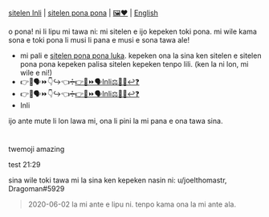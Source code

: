 [sitelen Inli](https://joelthomastr.github.io/tokipona) | [<span class="spp">sitelen pona pona</span>](https://joelthomastr.github.io/tokipona/READMEspp) | [&#x1f5bc;&#x2764;](https://joelthomastr.github.io/tokipona/READMEsp) | [English](https://joelthomastr.github.io/tokipona/READMEen)

o pona! ni li lipu mi tawa ni: mi sitelen e ijo kepeken toki pona. mi wile kama sona e toki pona li musi li pana e musi e sona tawa ale!

- mi pali e [sitelen pona pona luka](https://joelthomastr.github.io/tokipona/sitelen-pona-pona-luka_si). kepeken ona la sina ken sitelen e sitelen pona pona kepeken palisa sitelen kepeken tenpo lili. (ken la ni lon, mi wile e ni!)
- <span class="sp">&#x1f449;&#x1f4aa;&#x1f5e3;&#x23e9;&#xfe0f;&#x1f447;&#x21aa;&#xfe0f;&#x1f448;&#x2797;&#xfe0f;</span>[<span class="sp">&#x1f449;&#x1f527;&#x23e9;&#xfe0f;&#x1f5e3;Inli&#x2696;&#xfe0f;&#x1f464;&#x1f300;&#x21a9;&#xfe0f;&#x2753;&#xfe0f;</span>](https://joelthomastr.github.io/tokipona/kepeken-pi-toki-inli_si)
- &#x1f449;&#x1f4aa;&#x1f5e3;&#x23e9;&#xfe0f;&#x1f447;&#x21aa;&#xfe0f;&#x1f448;&#x2797;&#xfe0f;[&#x1f449;&#x1f527;&#x23e9;&#xfe0f;&#x1f5e3;Inli&#x2696;&#xfe0f;&#x1f464;&#x1f300;&#x21a9;&#xfe0f;&#x2753;&#xfe0f;](https://joelthomastr.github.io/tokipona/kepeken-pi-toki-inli_si)
- <i class="twa twa-backhand-index-pointing-right"></i><i class="twa twa-flexed-biceps"></i><i class="twa twa-speaking-head"></i><i class="twa twa-fast-forward-button"></i><i class="twa twa-backhand-index-pointing-down"></i><i class="twa twa-left-arrow-curving-right"></i><i class="twa twa-backhand-index-pointing-left"></i><i class="twa twa-division-sign"></i><i class="twa twa-backhand-index-pointing-right"></i><i class="twa twa-wrench"></i><i class="twa twa-fast-forward-button"></i><i class="twa twa-speaking-head"></i>Inli<i class="twa twa-balance-scale"></i><i class="twa twa-bust-in-silhouette"></i><i class="twa twa-cyclone"></i><i class="twa twa-right-arrow-curving-left"></i><i class="twa twa-question-mark"></i>

ijo ante mute li lon lawa mi, ona li pini la mi pana e ona tawa sina.

# <i class="twa twa-bow-and-arrow"></i><i class="twa twa-infinity"></i><i class="twa twa-infinity"></i><i class="twa twa-down-arrow"></i><i class="twa twa-shuffle-tracks-button"></i><i class="twa twa-yin-yang"></i><i class="twa twa-crying-face"></i><i class="twa twa-anchor"></i><i class="twa twa-fast-forward-button"></i><i class="twa twa-plus-sign"></i><i class="twa twa-shopping-cart"></i>

twemoji amazing

<i class="twa twa-exclamation-mark"></i><i class="twa twa-lizard"></i><i class="twa twa-cross-mark"></i><i class="twa twa-bow-and-arrow"></i><i class="twa twa-infinity"></i><i class="twa twa-infinity"></i><i class="twa twa-down-arrow"></i><i class="twa twa-shuffle-tracks-button"></i><i class="twa twa-yin-yang"></i><i class="twa twa-crying-face"></i><i class="twa twa-anchor"></i><i class="twa twa-fast-forward-button"></i><i class="twa twa-plus-sign"></i><i class="twa twa-shopping-cart"></i><i class="twa twa-spiral-shell"></i><i class="twa twa-thumbs-down"></i><i class="twa twa-gear"></i><i class="twa twa-record-button"></i><i class="twa twa-pile-of-poo"></i><i class="twa twa-bust-in-silhouette"></i><i class="twa twa-yellow-heart"></i><i class="twa twa-handbag"></i><i class="twa twa-fish"></i><i class="twa twa-speaker-low-volume"></i><i class="twa twa-person-walking"></i><i class="twa twa-palm-tree"></i><i class="twa twa-flexed-biceps"></i><i class="twa twa-wrench"></i><i class="twa twa-red-apple"></i><i class="twa twa-white-exclamation-mark"></i><i class="twa twa-scissors"></i><i class="twa twa-gem-stone"></i><i class="twa twa-soft-ice-cream"></i><i class="twa twa-dashing-away"></i><i class="twa twa-rainbow"></i><i class="twa twa-busts-in-silhouette"></i><i class="twa twa-ear"></i><i class="twa twa-upwards-button"></i><i class="twa twa-sleeping-face"></i><i class="twa twa-blue-circle"></i><i class="twa twa-face-without-mouth"></i><i class="twa twa-brick"></i><i class="twa twa-t-shirt"></i><i class="twa twa-snowflake"></i><i class="twa twa-play-button"></i><i class="twa twa-mouse-face"></i><span style="background-color:#ffffff;"><i class="twa twa-wavy-dash"></i></span><i class="twa twa-globe-with-meridians"></i><i class="twa twa-page-facing-up"></i><i class="twa twa-red-circle"></i><i class="twa twa-round-pushpin"></i><i class="twa twa-raised-hand"></i><i class="twa twa-eyes"></i><i class="twa twa-hole"></i><i class="twa twa-desert-island"></i><i class="twa twa-old-woman"></i><i class="twa twa-family"></i><i class="twa twa-money-bag"></i><i class="twa twa-girl"></i><i class="twa twa-backhand-index-pointing-left"></i><i class="twa twa-man"></i><i class="twa twa-fork-and-knife-with-plate"></i><i class="twa twa-skull"></i><i class="twa twa-left-arrow"></i><i class="twa twa-ogre"></i><i class="twa twa-cat-with-tears-of-joy"></i><i class="twa twa-crescent-moon"></i><i class="twa twa-grinning-face-with-big-eyes"></i><i class="twa twa-open-hands"></i><i class="twa twa-salt"></i><i class="twa twa-keycap"></i><i class="twa twa-cyclone"></i><i class="twa twa-motorway"></i><i class="twa twa-mount-fuji"></i><i class="twa twa-backhand-index-pointing-down"></i><i class="twa twa-speech-balloon"></i><i class="twa twa-leg"></i><i class="twa twa-waving-hand"></i><i class="twa twa-eye"></i><i class="twa twa-two-hearts"></i><i class="twa twa-backhand-index-pointing-up"></i><i class="twa twa-unlocked"></i><i class="twa twa-collision"></i><i class="twa twa-construction"></i><i class="twa twa-raised-fist"></i><i class="twa twa-straight-ruler"></i><i class="twa twa-bread"></i><i class="twa twa-outbox-tray"></i><i class="twa twa-stop-button"></i><i class="twa twa-red-heart"></i><i class="twa twa-black-circle"></i><i class="twa twa-chequered-flag"></i><i class="twa twa-lady-beetle"></i><i class="twa twa-left-right-arrow"></i><i class="twa twa-package"></i><i class="twa twa-thumbs-up"></i><i class="twa twa-genie"></i><i class="twa twa-open-book"></i><i class="twa twa-balance-scale"></i><i class="twa twa-fire"></i><i class="twa twa-black-square-button"></i><i class="twa twa-question-mark"></i><i class="twa twa-up-arrow"></i><i class="twa twa-person-lifting-weights"></i><i class="twa twa-hollow-red-circle"></i><i class="twa twa-wrapped-gift"></i><i class="twa twa-backhand-index-pointing-right"></i><i class="twa twa-right-arrow"></i><i class="twa twa-framed-picture"></i><i class="twa twa-brain"></i><i class="twa twa-monkey"></i><i class="twa twa-elephant"></i><i class="twa twa-sun"></i><i class="twa twa-bed"></i><i class="twa twa-lollipop"></i><i class="twa twa-right-arrow-curving-left"></i><i class="twa twa-thinking-face"></i><i class="twa twa-left-arrow-curving-right"></i><i class="twa twa-droplet"></i><i class="twa twa-alarm-clock"></i><i class="twa twa-speaking-head"></i><i class="twa twa-house"></i><i class="twa twa-sagittarius"></i><i class="twa twa-victory-hand"></i><i class="twa twa-eggplant"></i><i class="twa twa-mouth"></i><i class="twa twa-crossed-swords"></i><i class="twa twa-white-circle"></i><i class="twa twa-index-pointing-up"></i><i class="twa twa-eagle"></i><i class="twa twa-high-voltage"></i><i class="twa twa-airplane-departure"></i><i class="twa twa-thought-balloon"></i><i class="twa twa-input-symbols"></i><i class="twa twa-minus-sign"></i><i class="twa twa-division-sign"></i>

test 21:29

sina wile toki tawa mi la sina ken kepeken nasin ni:
u/joelthomastr, Dragoman#5929

> 2020-06-02 la mi ante e lipu ni. tenpo kama ona la mi ante ala.
